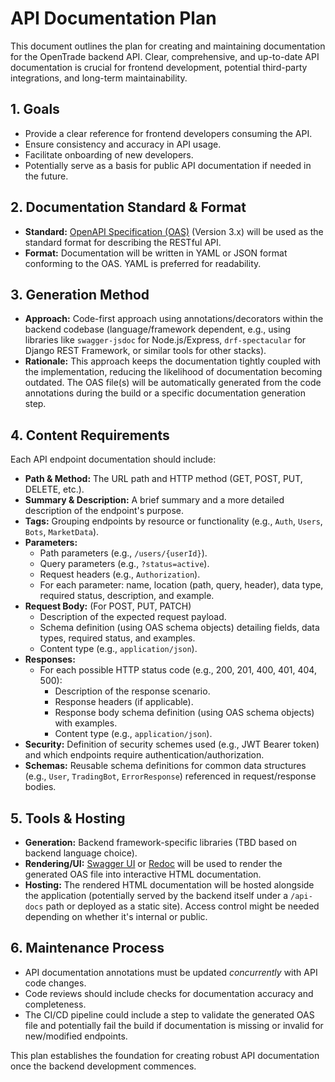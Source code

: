 # API Documentation Plan

This document outlines the plan for creating and maintaining documentation for the OpenTrade backend API. Clear, comprehensive, and up-to-date API documentation is crucial for frontend development, potential third-party integrations, and long-term maintainability.

## 1. Goals

- Provide a clear reference for frontend developers consuming the API.
- Ensure consistency and accuracy in API usage.
- Facilitate onboarding of new developers.
- Potentially serve as a basis for public API documentation if needed in the future.

## 2. Documentation Standard & Format

- **Standard:** [OpenAPI Specification (OAS)](https://swagger.io/specification/) (Version 3.x) will be used as the standard format for describing the RESTful API.
- **Format:** Documentation will be written in YAML or JSON format conforming to the OAS. YAML is preferred for readability.

## 3. Generation Method

- **Approach:** Code-first approach using annotations/decorators within the backend codebase (language/framework dependent, e.g., using libraries like `swagger-jsdoc` for Node.js/Express, `drf-spectacular` for Django REST Framework, or similar tools for other stacks).
- **Rationale:** This approach keeps the documentation tightly coupled with the implementation, reducing the likelihood of documentation becoming outdated. The OAS file(s) will be automatically generated from the code annotations during the build or a specific documentation generation step.

## 4. Content Requirements

Each API endpoint documentation should include:

- **Path & Method:** The URL path and HTTP method (GET, POST, PUT, DELETE, etc.).
- **Summary & Description:** A brief summary and a more detailed description of the endpoint's purpose.
- **Tags:** Grouping endpoints by resource or functionality (e.g., `Auth`, `Users`, `Bots`, `MarketData`).
- **Parameters:**
  - Path parameters (e.g., `/users/{userId}`).
  - Query parameters (e.g., `?status=active`).
  - Request headers (e.g., `Authorization`).
  - For each parameter: name, location (path, query, header), data type, required status, description, and example.
- **Request Body:** (For POST, PUT, PATCH)
  - Description of the expected request payload.
  - Schema definition (using OAS schema objects) detailing fields, data types, required status, and examples.
  - Content type (e.g., `application/json`).
- **Responses:**
  - For each possible HTTP status code (e.g., 200, 201, 400, 401, 404, 500):
    - Description of the response scenario.
    - Response headers (if applicable).
    - Response body schema definition (using OAS schema objects) with examples.
    - Content type (e.g., `application/json`).
- **Security:** Definition of security schemes used (e.g., JWT Bearer token) and which endpoints require authentication/authorization.
- **Schemas:** Reusable schema definitions for common data structures (e.g., `User`, `TradingBot`, `ErrorResponse`) referenced in request/response bodies.

## 5. Tools & Hosting

- **Generation:** Backend framework-specific libraries (TBD based on backend language choice).
- **Rendering/UI:** [Swagger UI](https://swagger.io/tools/swagger-ui/) or [Redoc](https://github.com/Redocly/redoc) will be used to render the generated OAS file into interactive HTML documentation.
- **Hosting:** The rendered HTML documentation will be hosted alongside the application (potentially served by the backend itself under a `/api-docs` path or deployed as a static site). Access control might be needed depending on whether it's internal or public.

## 6. Maintenance Process

- API documentation annotations must be updated _concurrently_ with API code changes.
- Code reviews should include checks for documentation accuracy and completeness.
- The CI/CD pipeline could include a step to validate the generated OAS file and potentially fail the build if documentation is missing or invalid for new/modified endpoints.

This plan establishes the foundation for creating robust API documentation once the backend development commences.

